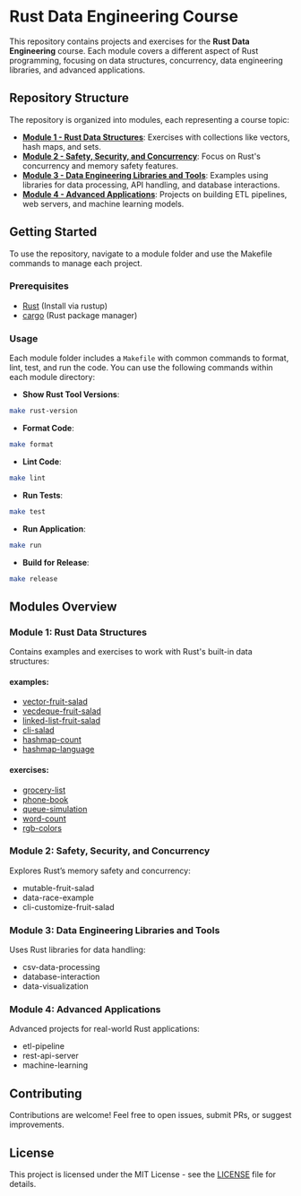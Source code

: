 # Rust Data Engineering Course

This repository contains projects and exercises for the **Rust Data Engineering** course. Each module covers a different aspect of Rust programming, focusing on data structures, concurrency, data engineering libraries, and advanced applications.

## Repository Structure

The repository is organized into modules, each representing a course topic:

- **[Module 1 - Rust Data Structures](Module1-Rust-Data-Structures)**: Exercises with collections like vectors, hash maps, and sets.
- **[Module 2 - Safety, Security, and Concurrency](Module2-Safety-Security-Concurrency)**: Focus on Rust's concurrency and memory safety features.
- **[Module 3 - Data Engineering Libraries and Tools](Module3-Data-Engineering-Libraries-Tools)**: Examples using libraries for data processing, API handling, and database interactions.
- **[Module 4 - Advanced Applications](Module4-Advanced-Applications)**: Projects on building ETL pipelines, web servers, and machine learning models.

## Getting Started

To use the repository, navigate to a module folder and use the Makefile commands to manage each project.

### Prerequisites

- [Rust](https://www.rust-lang.org/tools/install) (Install via rustup)
- [cargo](https://doc.rust-lang.org/cargo/) (Rust package manager)

### Usage

Each module folder includes a `Makefile` with common commands to format, lint, test, and run the code. You can use the following commands within each module directory:

- **Show Rust Tool Versions**:
```bash
make rust-version
```
- **Format Code**:
```bash
make format
```
- **Lint Code**:
```bash
make lint
```
- **Run Tests**:
```bash
make test
```
- **Run Application**:
```bash
make run
```
- **Build for Release**:
```bash
make release
```
## Modules Overview

### Module 1: Rust Data Structures
Contains examples and exercises to work with Rust's built-in data structures:
#### examples:
- [vector-fruit-salad](Module1-Rust-Data-Structures/vector-fruit-salad)
- [vecdeque-fruit-salad](Module1-Rust-Data-Structures/vecdeque-fruit-salad)
- [linked-list-fruit-salad](Module1-Rust-Data-Structures/linked-list-fruit-salad)
- [cli-salad](Module1-Rust-Data-Structures/cli-salad)
- [hashmap-count](Module1-Rust-Data-Structures/hashmap-count)
- [hashmap-language](Module1-Rust-Data-Structures/hashmap-language)
#### exercises:
- [grocery-list](Module1-Rust-Data-Structures/exercises/grocery-list)
- [phone-book](Module1-Rust-Data-Structures/exercises/phone-book)
- [queue-simulation](Module1-Rust-Data-Structures/exercises/queue-simulation)
- [word-count](Module1-Rust-Data-Structures/exercises/word-count)
- [rgb-colors](Module1-Rust-Data-Structures/exercises/rgb-colors)

### Module 2: Safety, Security, and Concurrency
Explores Rust’s memory safety and concurrency:

- mutable-fruit-salad
- data-race-example
- cli-customize-fruit-salad

### Module 3: Data Engineering Libraries and Tools
Uses Rust libraries for data handling:

- csv-data-processing
- database-interaction
- data-visualization

### Module 4: Advanced Applications
Advanced projects for real-world Rust applications:

- etl-pipeline
- rest-api-server
- machine-learning

## Contributing

Contributions are welcome! Feel free to open issues, submit PRs, or suggest improvements.

## License

This project is licensed under the MIT License - see the [LICENSE](LICENSE) file for details.

